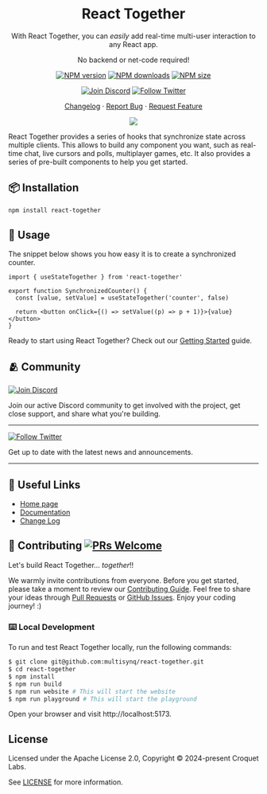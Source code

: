 <div align="center"><a name="readme-top"></a>

# React Together

With React Together, you can _easily_ add real-time multi-user interaction to any React app.

No backend or net-code required!

[![NPM version][npm-image]][npm-url]
[![NPM downloads][download-image]][download-url]
[![NPM size][size-image]][size-url]

  <!-- [![License][license-image]][license-url] -->

[![Join Discord][discord-image]][discord-url]
[![Follow Twitter][twitter-image]][twitter-url]

[Changelog](./react-together/CHANGELOG.md) · [Report Bug][github-issues-url] · [Request Feature][github-issues-url]

![](https://raw.githubusercontent.com/andreasbm/readme/master/assets/lines/rainbow.png)

[npm-image]: https://img.shields.io/npm/v/react-together.svg
[npm-url]: https://www.npmjs.com/package/react-together
[download-image]: https://img.shields.io/npm/dm/react-together.svg?style=flat-square
[download-url]: https://npmjs.org/package/react-together
[twitter-image]: https://img.shields.io/twitter/follow/Multisynq.svg?label=Multisynq
[twitter-url]: https://twitter.com/Multisynq
[size-image]: https://img.shields.io/bundlephobia/minzip/react-together?label=size
[size-url]: https://bundlephobia.com/result?p=react-together
[discord-image]: https://img.shields.io/discord/1219357019212087419?label=Join%20our%20Discord&color=7289da
[discord-url]: https://multisynq.io/discord
[github-issues-url]: https://new-issue.ant.design

  <!-- [license-image]: https://img.shields.io/npm/l/react-together.svg
  [license-url]: https://github.com/multisynq/react-together/blob/main/LICENSE -->

</div>

React Together provides a series of hooks that synchronize state across multiple clients.
This allows to build any component you want, such as real-time chat, live cursors and polls, multiplayer games, etc.
It also provides a series of pre-built components to help you get started.

## 📦 Installation

```bash
npm install react-together
```

## 🔨 Usage

The snippet below shows you how easy it is to create a synchronized counter.

```tsx
import { useStateTogether } from 'react-together'

export function SynchronizedCounter() {
  const [value, setValue] = useStateTogether('counter', false)

  return <button onClick={() => setValue((p) => p + 1)}>{value}</button>
}
```

Ready to start using React Together? Check out our [Getting Started](https://react-together.dev/getting-started) guide.

## 🫂 Community

[![Join Discord][discord-image]][discord-url]

Join our active Discord community to get involved with the project, get close support, and share what you're building.

---

[![Follow Twitter][twitter-image]][twitter-url]

Get up to date with the latest news and announcements.

---

<!-- [![Join Discord][discord-image]][discord-url]
[![Follow Twitter][twitter-image]][twitter-url] -->

## 🔗 Useful Links

- [Home page](https://react-together.dev/)
- [Documentation](https://react-together.dev/docs)
- [Change Log](./react-together/CHANGELOG.md)

## 🤝 Contributing [![PRs Welcome](https://img.shields.io/badge/PRs-welcome-brightgreen.svg?style=flat-square)](http://makeapullrequest.com)

Let's build React Together... _together_!!

We warmly invite contributions from everyone. Before you get started, please take a moment to review our [Contributing Guide](https://reacttogether.dev/#/contributing). Feel free to share your ideas through [Pull Requests](https://github.com/multisynq/react-together/pulls) or [GitHub Issues](https://github.com/multisynq/react-together/issues). Enjoy your coding journey! :)

### ⌨️ Local Development

To run and test React Together locally, run the following commands:

```bash
$ git clone git@github.com:multisynq/react-together.git
$ cd react-together
$ npm install
$ npm run build
$ npm run website # This will start the website
$ npm run playground # This will start the playground
```

Open your browser and visit http://localhost:5173.

## License

Licensed under the Apache License 2.0, Copyright © 2024-present Croquet Labs.

See [LICENSE](./LICENSE) for more information.
